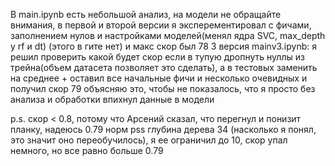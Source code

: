 В main.ipynb есть небольшой анализ, на модели не обращайте внимания, 
в первой и второй версии я эксперементировал с фичами, заполнением нулов и настройками моделей(менял ядра SVC, max_depth у rf и dt) (этого в гите нет) и макс скор был 78
3 версия mainv3.ipynb:
я решил проверить какой будет скор если в тупую дропнуть нуллы из трейна(объем датасета позволяет это сделать), а в тестовых заменить на среднее + оставил все начальные фичи и несколько очевидных
и получил скор 79
объясняю это, чтобы не показалось, что я просто без анализа и обработки впихнул данные в модели


p.s. скор < 0.8, потому что Арсений сказал, что перегнул и понизит планку, надеюсь 0.79 норм
pss глубина дерева 34 (насколько я понял, это значит оно переобучилось), я ее ограничил до 10, скор упал немного, но все равно больше 0.79
